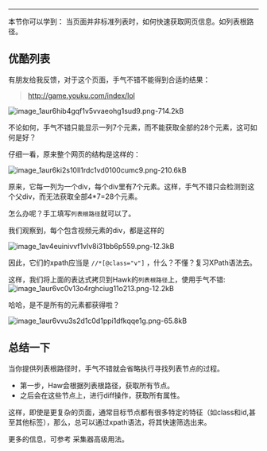 

---

本节你可以学到： 当页面并非标准列表时，如何快速获取网页信息。如列表根路径。

## 优酷列表

有朋友给我反馈，对于这个页面，手气不错不能得到合适的结果：

>  http://game.youku.com/index/lol

![image_1aur6hib4gqf1v5vvaeohg1sud9.png-714.2kB][1]

不论如何，手气不错只能显示一列7个元素，而不能获取全部的28个元素，这可如何是好？

仔细一看，原来整个网页的结构是这样的：

![image_1aur6ki2s10ll1rdc1vd0100cumc9.png-210.6kB][2]

原来，它每一列为一个div，每个div里有7个元素。这样，手气不错只会检测到这个父div，而无法获取全部4*7=28个元素。

怎么办呢？手工填写`列表根路径`就可以了。

我们观察到，每个包含视频元素的div，都是这样的

![image_1av4euinivvf1vlv8i31bb6p559.png-12.3kB][3]

因此，它们的xpath应当是 `//*[@class="v"]` ，什么？不懂？复习XPath语法去。

这样，我们将上面的表达式拷贝到Hawk的`列表根路径`上，使用手气不错:
![image_1aur6vc0v13o4rghciug11o213.png-12.2kB][4]

哈哈，是不是所有的元素都获得啦？

![image_1aur6vvu3s2d1c0d1ppi1dfkqqe1g.png-65.8kB][5]

## 总结一下

当你提供列表根路径时，手气不错就会省略执行寻找列表节点的过程。

 - 第一步，Haw会根据列表根路径，获取所有节点。
 - 之后会在这些节点上，进行diff操作，获取所有属性。


这样，即使是更复杂的页面，通常目标节点都有很多特定的特征（如class和id,甚至其他标签），那么，总可以通过xpath语法，将其快速筛选出来。

更多的信息，可参考 采集器高级用法。


  [1]: http://static.zybuluo.com/buptzym/g9pdhcwdqwi860i9h1ldbpio/image_1aur6hib4gqf1v5vvaeohg1sud9.png
  [2]: http://static.zybuluo.com/buptzym/yk445n16ogn3zfb0knvz8fo6/image_1aur6ki2s10ll1rdc1vd0100cumc9.png
  [3]: http://static.zybuluo.com/buptzym/kyvhv1n0dsyc44pqilx4ie0d/image_1av4euinivvf1vlv8i31bb6p559.png
  [4]: http://static.zybuluo.com/buptzym/vz5q3xgr2xsomz34iyz800mc/image_1aur6vc0v13o4rghciug11o213.png
  [5]: http://static.zybuluo.com/buptzym/112f4b0a8u2iuw17lc3g23xe/image_1aur6vvu3s2d1c0d1ppi1dfkqqe1g.png